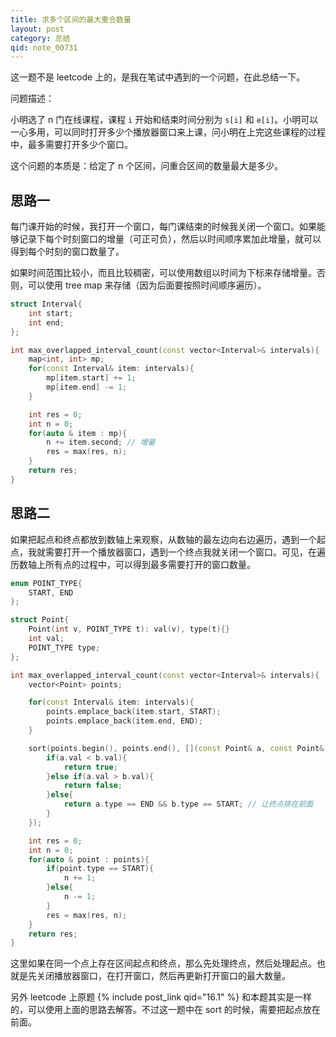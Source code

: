```yaml
---
title: 求多个区间的最大重合数量
layout: post
category: 总结
qid: note_00731
---
```


这一题不是 leetcode 上的，是我在笔试中遇到的一个问题，在此总结一下。

问题描述：

小明选了 n 门在线课程，课程 `i` 开始和结束时间分别为 `s[i]` 和 `e[i]`。小明可以一心多用，可以同时打开多少个播放器窗口来上课，问小明在上完这些课程的过程中，最多需要打开多少个窗口。 

这个问题的本质是：给定了 n 个区间，问重合区间的数量最大是多少。

## 思路一

每门课开始的时候，我打开一个窗口，每门课结束的时候我关闭一个窗口。如果能够记录下每个时刻窗口的增量（可正可负），然后以时间顺序累加此增量，就可以得到每个时刻的窗口数量了。

如果时间范围比较小，而且比较稠密，可以使用数组以时间为下标来存储增量。否则，可以使用 tree map 来存储（因为后面要按照时间顺序遍历）。

```c++
struct Interval{
    int start;
    int end;
};

int max_overlapped_interval_count(const vector<Interval>& intervals){
    map<int, int> mp;
    for(const Interval& item: intervals){
        mp[item.start] += 1;
        mp[item.end] -= 1;
    }

    int res = 0;
    int n = 0;
    for(auto & item : mp){
        n += item.second; // 增量
        res = max(res, n);
    }
    return res;
}
```

## 思路二

如果把起点和终点都放到数轴上来观察，从数轴的最左边向右边遍历，遇到一个起点，我就需要打开一个播放器窗口，遇到一个终点我就关闭一个窗口。可见，在遍历数轴上所有点的过程中，可以得到最多需要打开的窗口数量。

```c++
enum POINT_TYPE{
    START, END
};

struct Point{
    Point(int v, POINT_TYPE t): val(v), type(t){}
    int val;
    POINT_TYPE type;
};

int max_overlapped_interval_count(const vector<Interval>& intervals){
    vector<Point> points;

    for(const Interval& item: intervals){
        points.emplace_back(item.start, START);
        points.emplace_back(item.end, END);
    }

    sort(points.begin(), points.end(), [](const Point& a, const Point& b){
        if(a.val < b.val){
            return true;
        }else if(a.val > b.val){
            return false;
        }else{
            return a.type == END && b.type == START; // 让终点排在前面
        }
    });

    int res = 0;
    int n = 0;
    for(auto & point : points){
        if(point.type == START){
            n += 1;
        }else{
            n -= 1;
        }
        res = max(res, n);
    }
    return res;
}
```

这里如果在同一个点上存在区间起点和终点，那么先处理终点，然后处理起点。也就是先关闭播放器窗口，在打开窗口，然后再更新打开窗口的最大数量。

另外 leetcode 上原题 {% include post_link qid="16.1" %} 和本题其实是一样的，可以使用上面的思路去解答。不过这一题中在 sort 的时候，需要把起点放在前面。